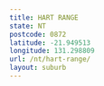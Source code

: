 ```yaml
---
title: HART RANGE
state: NT
postcode: 0872
latitude: -21.949513
longitude: 131.298809
url: /nt/hart-range/
layout: suburb
---
```

